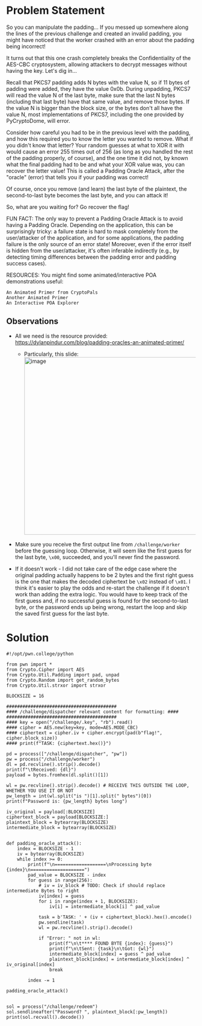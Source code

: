 # Problem Statement
So you can manipulate the padding... If you messed up somewhere along the lines of the previous challenge and created an invalid padding, you might have noticed that the worker crashed with an error about the padding being incorrect!

It turns out that this one crash completely breaks the Confidentiality of the AES-CBC cryptosystem, allowing attackers to decrypt messages without having the key. Let's dig in...

Recall that PKCS7 padding adds N bytes with the value N, so if 11 bytes of padding were added, they have the value 0x0b. During unpadding, PKCS7 will read the value N of the last byte, make sure that the last N bytes (including that last byte) have that same value, and remove those bytes. If the value N is bigger than the block size, or the bytes don't all have the value N, most implementations of PKCS7, including the one provided by PyCryptoDome, will error.

Consider how careful you had to be in the previous level with the padding, and how this required you to know the letter you wanted to remove. What if you didn't know that letter? Your random guesses at what to XOR it with would cause an error 255 times out of 256 (as long as you handled the rest of the padding properly, of course), and the one time it did not, by known what the final padding had to be and what your XOR value was, you can recover the letter value! This is called a Padding Oracle Attack, after the "oracle" (error) that tells you if your padding was correct!

Of course, once you remove (and learn) the last byte of the plaintext, the second-to-last byte becomes the last byte, and you can attack it!

So, what are you waiting for? Go recover the flag!

FUN FACT: The only way to prevent a Padding Oracle Attack is to avoid having a Padding Oracle. Depending on the application, this can be surprisingly tricky: a failure state is hard to mask completely from the user/attacker of the application, and for some applications, the padding failure is the only source of an error state! Moreover, even if the error itself is hidden from the user/attacker, it's often inferable indirectly (e.g., by detecting timing differences between the padding error and padding success cases).

RESOURCES: You might find some animated/interactive POA demonstrations useful:

    An Animated Primer from CryptoPals
    Another Animated Primer
    An Interactive POA Explorer




## Observations
- All we need is the resource provided: https://dylanpindur.com/blog/padding-oracles-an-animated-primer/
  - Particularly, this slide:
    <img width="823" height="472" alt="image" src="https://github.com/user-attachments/assets/e1f70930-8f93-4aa1-b4fd-80dd8c461b3a" />

- Make sure you receive the first output line from `/challenge/worker` before the guessing loop. Otherwise, it will seem like the first guess for the last byte, `\x00`, succeeded, and you'll never find the password.
- If it doesn't work - I did not take care of the edge case where the original padding actually happens to be 2 bytes and the first right guess is the one that makes the decoded ciphertext be `\x02` instead of `\x01`. I think it's easier to play the odds and re-start the challenge if it doesn't work than adding the extra logic. You would have to keep track of the first guess and, if no successful guess is found for the second-to-last byte, or the password ends up being wrong, restart the loop and skip the saved first guess for the last byte.

# Solution
```
#!/opt/pwn.college/python

from pwn import *
from Crypto.Cipher import AES
from Crypto.Util.Padding import pad, unpad
from Crypto.Random import get_random_bytes
from Crypto.Util.strxor import strxor

BLOCKSIZE = 16

#########################################
#### /challenge/dispatcher relevant content for formatting: ####
#########################################
#### key = open("/challenge/.key", "rb").read()
#### cipher = AES.new(key=key, mode=AES.MODE_CBC)
#### ciphertext = cipher.iv + cipher.encrypt(pad(b"flag!", cipher.block_size))
#### print(f"TASK: {ciphertext.hex()}")

pd = process(["/challenge/dispatcher", "pw"]) 
pw = process("/challenge/worker")
dl = pd.recvline().strip().decode()
print(f"\tReceived: {dl}")
payload = bytes.fromhex(dl.split()[1])

wl = pw.recvline().strip().decode() # RECEIVE THIS OUTSIDE THE LOOP, WHETHER YOU USE IT OR NOT
pw_length = int(wl.split("is ")[1].split(" bytes")[0])
print(f"Password is: {pw_length} bytes long")

iv_original = payload[:BLOCKSIZE]
ciphertext_block = payload[BLOCKSIZE:]
plaintext_block = bytearray(BLOCKSIZE)
intermediate_block = bytearray(BLOCKSIZE) 


def padding_oracle_attack():
    index = BLOCKSIZE - 1
    iv = bytearray(BLOCKSIZE)
    while index >= 0:
        print(f"\n===================\nProcessing byte {index}\n====================")
        pad_value = BLOCKSIZE - index
        for guess in range(256):
            # iv = iv_block # TODO: Check if should replace intermediate Bytes to right
            iv[index] = guess
            for i in range(index + 1, BLOCKSIZE):
                iv[i] = intermediate_block[i] ^ pad_value
            
            task = b'TASK: ' + (iv + ciphertext_block).hex().encode()
            pw.sendline(task)
            wl = pw.recvline().strip().decode()
            
            if "Error: " not in wl:
                print(f"\n\t**** FOUND BYTE {index}: {guess}")
                print(f"\n\tSent: {task}\n\tGot: {wl}") 
                intermediate_block[index] = guess ^ pad_value
                plaintext_block[index] = intermediate_block[index] ^ iv_original[index]
                break

        index -= 1

padding_oracle_attack()


sol = process("/challenge/redeem")
sol.sendlineafter("Password? ", plaintext_block[:pw_length])
print(sol.recvall().decode())
```
